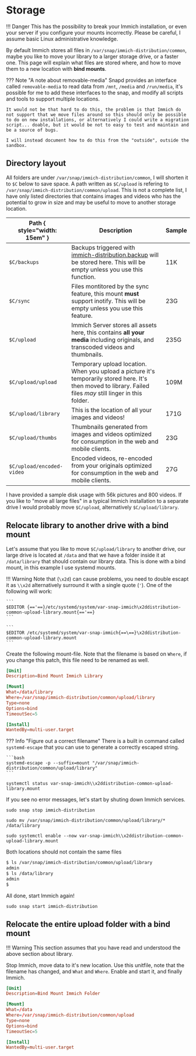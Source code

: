 # Storage

!!! Danger
    This has the possibility to break your Immich installation, or even your server if you configure your mounts incorrectly. Please be careful, I assume basic Linux administrative knowledge.

By default Immich stores all files in `/var/snap/immich-distribution/common`, maybe you like to move your library to a larger storage drive, or a faster one. This page will explain what files are stored where, and how to move them to a new location with **bind mounts**.

??? Note "A note about removable-media"
    Snapd provides an interface called `removable-media` to read data from `/mnt`, `/media` and `/run/media`, it's possible for me to add these interfaces to the snap, and modify all scripts and tools to support multiple locations.
    
    It would not be that hard to do this, the problem is that Immich do not support that we move files around so this should only be possible to do on new installations, or alternatively I could write a migration script... doable, but it would be not to easy to test and maintain and be a source of bugs.

    I will instead document how to do this from the "outside", outside the sandbox.

## Directory layout

All folders are under `/var/snap/immich-distribution/common`, I will shorten it to `$C` below to save space. A path written as `$C/upload` is refering to `/var/snap/immich-distribution/common/upload`. This is not a complete list, I have only listed directories that contains images and videos who has the potential to grow in size and may be useful to move to another storage location.

| Path { style="width: 15em" } | Description | Sample |
| ---------------------------- | ----------- | ---- |
| `$C/backups` | Backups triggered with [immich-distribution.backup](/configuration/backup-restore) will be stored here. This will be empty unless you use this function. | 11K |
| `$C/sync` | Files montitored by the sync feature, this mount **must** support inotify. This will be empty unless you use this feature. | 23G |
| `$C/upload` | Immich Server stores all assets here, this contains **all your media** including originals, and transcoded videos and thumbnails. | 235G |
| `$C/upload/upload` | Temporary upload location. When you upload a picture it's temporarily stored here. It's then moved to library. Failed files _may_ still linger in this folder. | 109M |
| `$C/upload/library` | This is the location of all your images and videos! | 171G |
| `$C/upload/thumbs` | Thumbnails generated from images and videos optimized for consumption in the web and mobile clients. | 23G |
| `$C/upload/encoded-video` | Encoded videos, re-encoded from your originals optimized for consumption in the web and mobile clients. | 27G |

I have provided a sample disk usage with 56k pictures and 800 videos. If you like to "move all large files" in a typical Immich installation to a separate drive I would probably move `$C/upload`, alternatively `$C/upload/library`.

## Relocate library to another drive with a bind mount

Let's assume that you like to move `$C/upload/library` to another drive, our large drive is located at `/data` and that we have a folder inside it at `/data/library` that should contain our library data. This is done with a bind mount, in this example I use systemd mounts.

!!! Warning
    Note that (`\x2d`) can cause problems, you need to double escapt it as `\\x2d` alternatively surround it with a single quote (`'`). One of the following will work:

    ```
    $EDITOR {=='==}/etc/systemd/system/var-snap-immich\x2ddistribution-common-upload-library.mount{=='==}
    ```

    ```
    $EDITOR /etc/systemd/system/var-snap-immich{==\==}\x2ddistribution-common-upload-library.mount
    ```

Create the following mount-file. Note that the filename is based on `Where`, if you change this patch, this file need to be renamed as well.

```toml title="/etc/systemd/system/var-snap-immich\x2ddistribution-common-upload-library.mount" 
[Unit]
Description=Bind Mount Immich Library

[Mount]
What=/data/library
Where=/var/snap/immich-distribution/common/upload/library
Type=none
Options=bind
TimeoutSec=5

[Install]
WantedBy=multi-user.target
```

??? Info "Figure out a correct filename"
    There is a built in command called `systemd-escape` that you can use to generate a correctly escaped string.

    ```bash
    systemd-escape -p --suffix=mount "/var/snap/immich-distribution/common/upload/library"
    ```

``` title="Make sure that the file is valid"
systemctl status var-snap-immich\\x2ddistribution-common-upload-library.mount
```

If you see no error messages, let's start by shuting down Immich services.

```shell title="Stop all Immich services"
sudo snap stop immich-distribution
```

```shell title="Move the data to it's new location"
sudo mv /var/snap/immich-distribution/common/upload/library/* /data/library
```

``` title="Enable and start the mount"
sudo systemctl enable --now var-snap-immich\\x2ddistribution-common-upload-library.mount
```

Both locations should not contain the same files

```bash
$ ls /var/snap/immich-distribution/common/upload/library
admin
$ ls /data/library
admin
$ 
```

All done, start Immich again!

```shell title="Start all Immich services"
sudo snap start immich-distribution
```

## Relocate the entire upload folder with a bind mount

!!! Warning
    This section assumes that you have read and understood the above section about library.

Stop Immich, move data to it's new location. Use this unitfile, note that the filename has changed, and `What` and `Where`. Enable and start it, and finally Immich.

```toml title="/etc/systemd/system/var-snap-immich\x2ddistribution-common-upload.mount" 
[Unit]
Description=Bind Mount Immich Folder

[Mount]
What=/data
Where=/var/snap/immich-distribution/common/upload
Type=none
Options=bind
TimeoutSec=5

[Install]
WantedBy=multi-user.target
```
